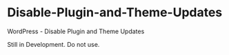 # Disable-Plugin-and-Theme-Updates
WordPress - Disable Plugin and Theme Updates

Still in Development.  Do not use.